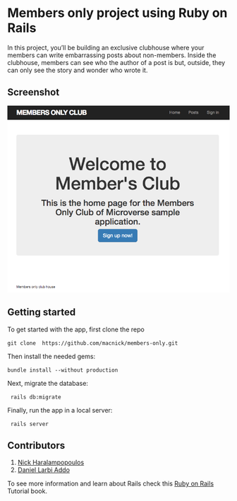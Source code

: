 # Members only project using Ruby on Rails

In this project, you’ll be building an exclusive clubhouse where your members can write embarrassing posts about non-members. Inside the clubhouse, members can see who the author of a post is but, outside, they can only see the story and wonder who wrote it.

## Screenshot

![screenshot](app/assets/images/screenshot.png)

## Getting started

To get started with the app, first clone the repo

```
git clone  https://github.com/macnick/members-only.git
```

Then install the needed gems:

```
bundle install --without production
```

Next, migrate the database:

```
 rails db:migrate
```

Finally, run the app in a local server:

```
 rails server
```

## Contributors

1. [Nick Haralampopoulos](www.github.com/macnick)
2. [Daniel Larbi Addo](www.github.com/addod19)

To see more information and learn about Rails check this [Ruby on Rails](https://www.railstutorial.org/book) Tutorial book.
